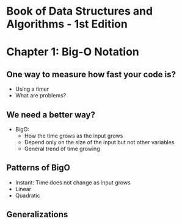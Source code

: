 # Book of Data Structures and Algorithms - 1st Edition

# Chapter 1: Big-O Notation

## One way to measure how fast your code is?
- Using a timer
- What are problems?

## We need a better way?
- BigO: 
  - How the time grows as the input grows
  - Depend only on the size of the input but not other variables
  - General trend of time growing

## Patterns of BigO
- Instant: Time does not change as input grows
- Linear
- Quadratic

## Generalizations


